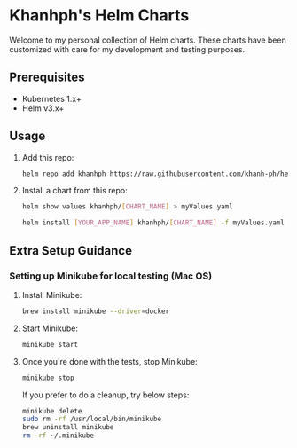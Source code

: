 # Khanhph's Helm Charts

Welcome to my personal collection of Helm charts. These charts have been customized with care for my development and testing purposes.

## Prerequisites

* Kubernetes 1.x+
* Helm v3.x+

## Usage

1. Add this repo:

    ```sh
    helm repo add khanhph https://raw.githubusercontent.com/khanh-ph/helmcharts/master/
    ```

2. Install a chart from this repo:

    ```sh
    helm show values khanhph/[CHART_NAME] > myValues.yaml
    ```

    ```sh
    helm install [YOUR_APP_NAME] khanhph/[CHART_NAME] -f myValues.yaml
    ```

## Extra Setup Guidance

### Setting up Minikube for local testing (Mac OS)

1. Install Minikube:
    ```sh
    brew install minikube --driver=docker
    ```

2. Start Minikube:
    ```sh
    minikube start
    ```

3. Once you're done with the tests, stop Minikube:
    ```sh
    minikube stop
    ```
    If you prefer to do a cleanup, try below steps:
    ```sh
    minikube delete
    sudo rm -rf /usr/local/bin/minikube
    brew uninstall minikube
    rm -rf ~/.minikube
    ```